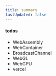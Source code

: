 ```yaml
---
title: summary
lastUpdated: false
---
```


#### todos

- WebAssembly
- WebContainer
- BroadcastChannel
- WebGL
- WebGPU
- vercel
